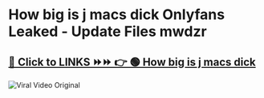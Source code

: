 
 # How big is j macs dick Onlyfans Leaked - Update Files mwdzr

## <h2><a href="https://clipsfans.com/How_big_is_j_macs_dick&ref=git">🔗 Click to LINKS ⏩⏩ 👉 🟢 How big is j macs dick </a></h2>

<a href="https://clipsfans.com/How_big_is_j_macs_dick&ref=git" rel="nofollow" data-target="animated-image.originalLink"><img src="https://i.ibb.co.com/xMMVF88/686577567.gif" alt="Viral Video Original" style="max-width: 100%; display: inline-block;" data-target="animated-image.originalImage"></a>

